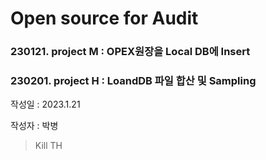 # Open source for Audit

### 230121. project M : OPEX원장을 Local DB에 Insert
### 230201. project H : LoandDB 파일 합산 및 Sampling

작성일 : 2023.1.21

작성자 : 박병

> Kill TH
